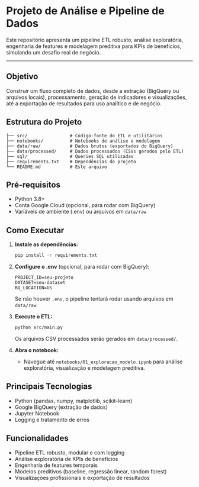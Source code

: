 # Projeto de Análise e Pipeline de Dados

Este repositório apresenta um pipeline ETL robusto, análise exploratória, engenharia de features e modelagem preditiva para KPIs de benefícios, simulando um desafio real de negócio.

---

## Objetivo

Construir um fluxo completo de dados, desde a extração (BigQuery ou arquivos locais), processamento, geração de indicadores e visualizações, até a exportação de resultados para uso analítico e de negócio.

## Estrutura do Projeto

```
├── src/                # Código-fonte do ETL e utilitários
├── notebooks/          # Notebooks de análise e modelagem
├── data/raw/           # Dados brutos (exportados do BigQuery)
├── data/processed/     # Dados processados (CSVs gerados pelo ETL)
├── sql/                # Queries SQL utilizadas
├── requirements.txt    # Dependências do projeto
└── README.md           # Este arquivo
```

## Pré-requisitos

- Python 3.8+
- Conta Google Cloud (opcional, para rodar com BigQuery)
- Variáveis de ambiente (.env) ou arquivos em `data/raw`

## Como Executar

1. **Instale as dependências:**
   ```bash
   pip install -r requirements.txt
   ```
2. **Configure o .env** (opcional, para rodar com BigQuery):
   ```
   PROJECT_ID=seu-projeto
   DATASET=seu-dataset
   BQ_LOCATION=US
   ```
   Se não houver `.env`, o pipeline tentará rodar usando arquivos em `data/raw`.

3. **Execute o ETL:**
   ```bash
   python src/main.py
   ```
   Os arquivos CSV processados serão gerados em `data/processed/`.

4. **Abra o notebook:**
   - Navegue até `notebooks/01_exploracao_modelo.ipynb` para análise exploratória, visualização e modelagem preditiva.

## Principais Tecnologias

- Python (pandas, numpy, matplotlib, scikit-learn)
- Google BigQuery (extração de dados)
- Jupyter Notebook
- Logging e tratamento de erros

## Funcionalidades

- Pipeline ETL robusto, modular e com logging
- Análise exploratória de KPIs de benefícios
- Engenharia de features temporais
- Modelos preditivos (baseline, regressão linear, random forest)
- Visualizações profissionais e exportação de resultados